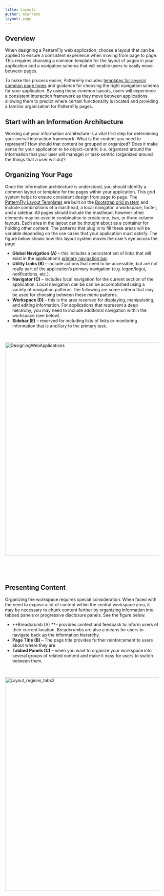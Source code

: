```yaml
---
title: Layouts
author: mcarrano
layout: page
---
```

## Overview

When designing a PatternFly web application, choose a layout that can be applied to ensure a consistent experience when moving from page to page. This requires choosing a common template for the layout of pages in your application and a navigation schema that will enable users to easily move between pages.

To make this process easier, PatternFly includes [templates for several common page types][1] and guidance for choosing the right navigation schema for your application. By using these common layouts, users will experience a consistent interaction framework as they move between applications allowing them to predict where certain functionality is located and providing a familiar organization for PatternFly pages.

## Start with an Information Architecture

Working out your information architecture is a vital first step for determining your overall interaction framework. What is the content you need to represent? How should that content be grouped or organized? Does it make sense for your application to be object-centric (i.e. organized around the information that your user will manage) or task-centric (organized around the things that a user will do)?

## Organizing Your Page

Once the information architecture is understood, you should identify a common layout or template for the pages within your application. This grid system helps to ensure consistent design from page to page. The [PatternFly Layout Templates][1] are built on the [Bootstrap grid system][2] and include combinations of a masthead, a local navigator, a workspace, footer, and a sidebar. All pages should include the masthead, however other elements may be used in combination to create one, two, or three column layouts. Each area in the layout can be thought about as a container for holding other content. The patterns that plug in to fill these areas will be variable depending on the use cases that your application must satisfy. The figure below shows how this layout system moves the user&#8217;s eye across the page.

  * **Global Navigation (A)** &#8211; this includes a persistent set of links that will exist in the application&#8217;s [primary navigation bar][3].
  * **Utility Links (B)** &#8211; include actions that need to be accessible, but are not really part of the application&#8217;s primary navigation (e.g. logon/logut, notifications, etc.).
  * **Navigator (C)** &#8211; includes local navigation for the current section of the application. Local navigation can be can be accomplished using a variety of navigation patterns The following are some criteria that may be used for choosing between these menu patterns.
  * **Workspace (D)** &#8211; this is the area reserved for displaying, manipulating, and editing information. For applications that represent a deep hierarchy, you may need to include additional navigation within the workspace (see below).
  * **Sidebar (E)** &#8211; reserved for including lists of links or monitoring information that is ancillary to the primary task.

&nbsp;

<img class="alignnone wp-image-2254 size-full" src="/wp-content/uploads/2014/02/DesigningWebApplications.png" alt="DesigningWebApplications" width="960" height="700" />

&nbsp;

&nbsp;

## Presenting Content

Organizing the workspace requires special consideration. When faced with the need to expose a lot of content within the central workspace area, it may be necessary to chunk content further by organizing information into tabbed panels or progressive disclosure panels. See the figure below.

  * **Breadcrumb (A) **&#8211; provides context and feedback to inform users of their current location. Breadcrumbs are also a means for users to navigate back up the information hierarchy.
  * **Page Title (B)** &#8211; The page title provides further reinforcement to users about where they are.
  * **Tabbed Panels (C)** &#8211; when you want to organize your workspace into several groups of related content and make it easy for users to switch between them.

&nbsp;

<img class="alignnone wp-image-2256 size-full" src="/wp-content/uploads/2014/02/Layout_regions_tabs21.png" alt="Layout_regions_tabs2" width="960" height="700" />

 [1]: https://www.patternfly.org/layouts/layout-templates/ "Layout Templates"
 [2]: http://getbootstrap.com/css/#grid
 [3]: https://www.patternfly.org/wikis/patterns/navigation/primary-navigation-bar/ "Primary Navigation Bar"